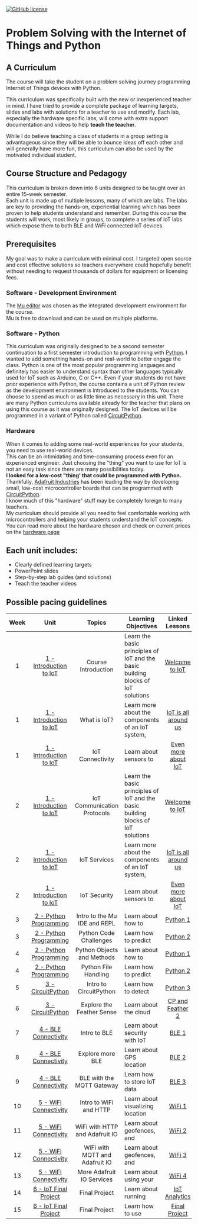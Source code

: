 
<!-- license image not correct......... -->
<!-- Readme intro file for IoT curriculum -->


[![GitHub license](https://img.shields.io/github/license/dburhanna/test)](LICENSE)


# Problem Solving with the Internet of Things and Python

## A Curriculum

The course will take the student on a problem solving journey programming Internet of Things devices with Python.  

This curriculum was specifically built with the new or inexperienced teacher in mind.  I have tried to provide a 
complete package of learning targets, slides and labs with solutions
for a teacher to use and modify.  Each lab, especially the hardware specific labs, will come with extra 
support documentation and videos to help **teach the teacher**.  

While I do believe teaching a class of students in a group setting is advantageous since they will be able to bounce 
ideas off each other and will generally have more fun, this curriculum can also be used by the motivated individual 
student.

## Course Structure and Pedagogy

This curriculum is broken down into 6 units designed to be taught over an entire 15-week semester.  
Each unit is made up of multiple lessons, many of which are labs. The labs are key to providing the hands-on, 
experiential learning which has been proven to help students understand and remember. During this course the students 
will work, most likely in groups, to complete a series of IoT labs which expose them to both BLE and WiFi connected
IoT devices.  

## Prerequisites 
My goal was to make a curriculum with minimal cost. I targeted open source and cost effective solutions so teachers 
everywhere could hopefully benefit without needing to request thousands of dollars for equipment or licensing fees.

### Software - Development Environment
The [Mu editor](https://codewith.mu/en/) was chosen as the integrated development environment for the course.  
Mu is free to download and can be used on multiple platforms.

### Software - Python
This curriculum was originally designed to be a second semester continuation to a first semester introduction to 
programming with [Python](https://www.python.org/).  I wanted to add something hands-on and real-world to better 
engage the class.  Python is one of the most popular programming languages and definitely has easier to understand 
syntax than other languages typically used for IoT such as Arduino, C or C++.  Even if your students do not have 
prior experience with Python, the course contains a unit of Python review as the development environment is introduced 
to the students.  You can choose to spend as much or as little time as necessary in this unit.  There are many Python 
curriculums available already for the teacher that plans on using this course as it was originally designed.
The IoT devices will be programmed in a variant of Python called [CircuitPython](https://www.circuitpython.org/).
### Hardware 

When it comes to adding some real-world experiences for your students, you need to use real-world devices.  
This can be an intimidating and time-consuming process even for an experienced engineer.  Just choosing the 
"thing" you want to use for IoT is not an easy task since there are many possibilities today.  
**I looked for a low-cost "thing' that could be programmed with Python.** 
Thankfully, [Adafruit Industries](https://www.adafruit.com/) has been leading the way by developing small, 
low-cost microcontroller boards that can be programmed with [CircuitPython](https://circuitpython.org/).  
I know much of this "hardware" stuff may be completely foreign to many teachers.  
My curriculum should provide all you need to feel comfortable working with microcontrollers and helping your 
students understand the IoT concepts.  You can read more about the hardware chosen and check on 
current prices on the [hardware page](./hardware.md)

## Each unit includes:

- Clearly defined learning targets
- PowerPoint slides
- Step-by-step lab guides (and solutions) 
- Teach the teacher videos


## Possible pacing guidelines

| Week |                 Unit                 |             Topics             | Learning Objectives                                                              |                            Linked Lessons                            |
|:----:|:------------------------------------:|:------------------------------:|----------------------------------------------------------------------------------|:--------------------------------------------------------------------:|
|  1   | [1 - Introduction to IoT](./1-Unit1) |      Course Introduction       | Learn the basic principles of IoT and the basic building blocks of IoT solutions |    [Welcome to IoT](./1-Unit1/lessons/1-welcome-to-iot/README.md)    |
|  1   | [1 - Introduction to IoT](./1-Unit1) |          What is IoT?          | Learn more about the components of an IoT system,                                | [IoT is all around us](./1-Unit1/lessons/2-iot-all-around/README.md) |
|  1   | [1 - Introduction to IoT](./1-Unit1) |        IoT Connectivity        | Learn about sensors to                                                           |    [Even more about IoT](./1-Unit1/lessons/3-more-iot/README.md)     |
|  2   | [1 - Introduction to IoT](./1-Unit1) |  IoT Communication Protocols   | Learn the basic principles of IoT and the basic building blocks of IoT solutions |    [Welcome to IoT](./1-Unit1/lessons/1-welcome-to-iot/README.md)    |
|  2   | [1 - Introduction to IoT](./1-Unit1) |          IoT Services          | Learn more about the components of an IoT system,                                | [IoT is all around us](./1-Unit1/lessons/2-iot-all-around/README.md) |
|  2   | [1 - Introduction to IoT](./1-Unit1) |          IoT Security          | Learn about sensors to                                                           |    [Even more about IoT](./1-Unit1/lessons/3-more-iot/README.md)     |
|  3   | [2 - Python Programming](./2-Unit2)  |  Intro to the Mu IDE and REPL  | Learn about how to                                                               |           [Python 1](./2-Unit2/lessons/1-python/README.md)           |
|  3   | [2 - Python Programming](./2-Unit2)  |     Python Code Challenges     | Learn how to predict                                                             |           [Python 2](./2-Unit2/lessons/2-python/README.md)           |
|  4   | [2 - Python Programming](./2-Unit2)  |   Python Objects and Methods   | Learn about how to                                                               |           [Python 1](./2-Unit2/lessons/1-python/README.md)           |
|  4   | [2 - Python Programming](./2-Unit2)  |      Python File Handling      | Learn how to predict                                                             |           [Python 2](./2-Unit2/lessons/2-python/README.md)           |
|  5   |    [3 - CircuitPython](./3-Unit3)    |     Intro to CircuitPython     | Learn how to detect                                                              |           [Python 3](./2-Unit2/lessons/3-python/README.md)           |
|  6   |    [3 - CircuitPython](./3-Unit3)    |   Explore the Feather Sense    | Learn about the cloud                                                            |     [CP and Feather 2](./3-Unit3/lessons/2-cp-feather/README.md)     |
|  7   |  [4 - BLE Connectivity](./4-Unit4)   |          Intro to BLE          | Learn about security with IoT                                                    |              [BLE 1](./4-Unit4/lessons/1-ble/README.md)              |
|  8   |  [4 - BLE Connectivity](./4-Unit4)   |        Explore more BLE        | Learn about GPS location                                                         |              [BLE 2](./4-Unit4/lessons/2-ble/README.md)              |
|  9   |  [4 - BLE Connectivity](./4-Unit4)   |   BLE with the MQTT Gateway    | Learn how to store IoT data                                                      |              [BLE 3](./4-Unit4/lessons/3-ble/README.md)              |
|  10  |  [5 - WiFi Connectivity](./5-Unit5)  |     Intro to WiFi and HTTP     | Learn about visualizing location                                                 |             [WiFi 1](./5-Unit5/lessons/1-wifi/README.md)             |
|  11  |  [5 - WiFi Connectivity](./5-Unit5)  | WiFi with HTTP and Adafruit IO | Learn about geofences, and                                                       |             [WiFi 2](./5-Unit5/lessons/2-wifi/README.md)             |
|  12  |  [5 - WiFi Connectivity](./5-Unit5)  | WiFi with MQTT and Adafruit IO | Learn about geofences, and                                                       |             [WiFi 3](./5-Unit5/lessons/3-wifi/README.md)             |
|  13  |  [5 - WiFi Connectivity](./5-Unit5)  |   More Adafruit IO Services    | Learn about using your                                                           |             [WiFi 4](./5-Unit5/lessons/4-wifi/README.md)             |
|  14  |  [6 - IoT Final Project](./6-Unit6)  |         Final Project          | Learn about running                                                              |       [IoT Analytics](./6-Unit6/lessons/1-analytics/README.md)       |
|  15  |  [6 - IoT Final Project](./6-Unit6)  |         Final Project          | Learn how to use                                                                 |     [Final Project](./7-Unit7/lessons/1-final-project/README.md)     |

